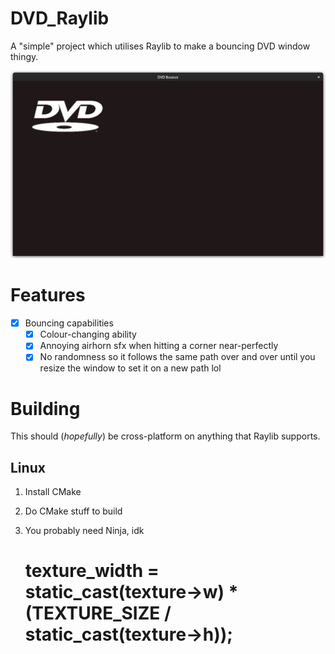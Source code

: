 # DVD_Raylib
A "simple" project which utilises Raylib to make a bouncing DVD window thingy.

![img.png](img.png)

# Features
- [x] Bouncing capabilities
  - [x] Colour-changing ability
  - [x] Annoying airhorn sfx when hitting a corner near-perfectly
  - [x] No randomness so it follows the same path over and over until you resize the window to set it on a new path lol

# Building
This should (*hopefully*) be cross-platform on anything that Raylib supports.
## Linux
1. Install CMake
2. Do CMake stuff to build
3. You probably need Ninja, idk

   # texture_width = static_cast<float>(texture->w) * (TEXTURE_SIZE / static_cast<float>(texture->h));